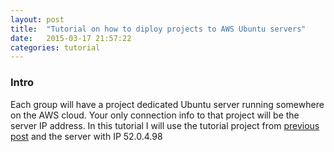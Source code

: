 ```yaml
---
layout: post
title:  "Tutorial on how to diploy projects to AWS Ubuntu servers"
date:   2015-03-17 21:57:22
categories: tutorial
---
```


### Intro

Each group will have a project dedicated Ubuntu server running somewhere on the AWS cloud. Your only connection info to that project will be the server IP address. In this tutorial I will use the tutorial project from [previous post][Jersey] and the server with IP 52.0.4.98

[Jersey]:	http://infsci2711.github.io/tutorial/2015/01/28/tutorial-web-rest-api.html